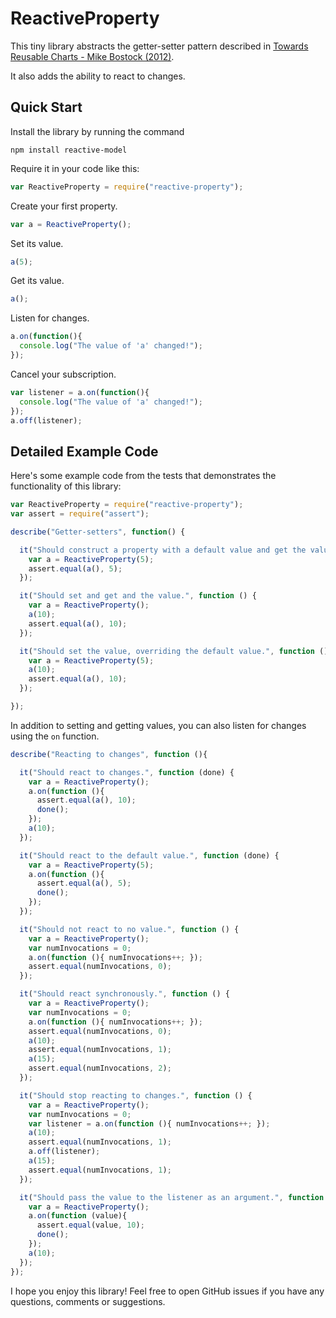 # ReactiveProperty

This tiny library abstracts the getter-setter pattern described in [Towards Reusable Charts - Mike Bostock (2012)](https://bost.ocks.org/mike/chart/).

It also adds the ability to react to changes.

## Quick Start

Install the library by running the command

`npm install reactive-model`

Require it in your code like this:

```javascript
var ReactiveProperty = require("reactive-property");
```

Create your first property.

```javascript
var a = ReactiveProperty();
```

Set its value.

```javascript
a(5);
```

Get its value.

```javascript
a();
```

Listen for changes.

```javascript
a.on(function(){
  console.log("The value of 'a' changed!");
});
```

Cancel your subscription.

```javascript
var listener = a.on(function(){
  console.log("The value of 'a' changed!");
});
a.off(listener);
```

## Detailed Example Code

Here's some example code from the tests that demonstrates the functionality of this library:

```javascript
var ReactiveProperty = require("reactive-property");
var assert = require("assert");

describe("Getter-setters", function() {

  it("Should construct a property with a default value and get the value.", function () {
    var a = ReactiveProperty(5);
    assert.equal(a(), 5);
  });

  it("Should set and get and the value.", function () {
    var a = ReactiveProperty();
    a(10);
    assert.equal(a(), 10);
  });

  it("Should set the value, overriding the default value.", function () {
    var a = ReactiveProperty(5);
    a(10);
    assert.equal(a(), 10);
  });

});
```

In addition to setting and getting values, you can also listen for changes using the `on` function. 

```javascript
describe("Reacting to changes", function (){

  it("Should react to changes.", function (done) {
    var a = ReactiveProperty();
    a.on(function (){
      assert.equal(a(), 10);
      done();
    }); 
    a(10);
  });

  it("Should react to the default value.", function (done) {
    var a = ReactiveProperty(5);
    a.on(function (){
      assert.equal(a(), 5);
      done();
    }); 
  });

  it("Should not react to no value.", function () {
    var a = ReactiveProperty();
    var numInvocations = 0;
    a.on(function (){ numInvocations++; }); 
    assert.equal(numInvocations, 0);
  });

  it("Should react synchronously.", function () {
    var a = ReactiveProperty();
    var numInvocations = 0;
    a.on(function (){ numInvocations++; }); 
    assert.equal(numInvocations, 0);
    a(10);
    assert.equal(numInvocations, 1);
    a(15);
    assert.equal(numInvocations, 2);
  });

  it("Should stop reacting to changes.", function () {
    var a = ReactiveProperty();
    var numInvocations = 0;
    var listener = a.on(function (){ numInvocations++; }); 
    a(10);
    assert.equal(numInvocations, 1);
    a.off(listener);
    a(15);
    assert.equal(numInvocations, 1);
  });

  it("Should pass the value to the listener as an argument.", function (done) {
    var a = ReactiveProperty();
    a.on(function (value){
      assert.equal(value, 10);
      done();
    }); 
    a(10);
  });
});
```

I hope you enjoy this library! Feel free to open GitHub issues if you have any questions, comments or suggestions.
